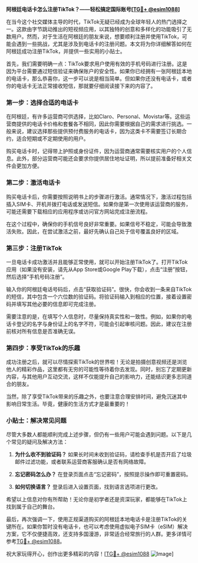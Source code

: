 **阿根廷电话卡怎么注册TikTok？——轻松搞定国际账号[[TG💪+ @esim1088](https://t.me/s/esim1088)]**

在当今这个社交媒体主导的时代，TikTok无疑已经成为全球年轻人的热门选择之一。这款由字节跳动推出的短视频应用，以其独特的创意和多样化的功能吸引了无数用户。然而，对于生活在阿根廷的朋友来说，想要顺利注册并使用TikTok，可能会遇到一些挑战，尤其是涉及到电话卡的注册问题。本文将为你详细解答如何在阿根廷成功注册TikTok，并提供一些实用的小贴士。

首先，我们需要明确一点：TikTok要求用户使用有效的手机号码进行注册。这是因为平台需要通过短信验证来确保账户的安全性。如果你已经拥有一张阿根廷本地的电话卡，那么恭喜你，这一步可以说是相当简单。但如果你还没有电话卡，或者你的电话卡无法正常接收短信，那就要仔细阅读接下来的内容了。

### 第一步：选择合适的电话卡

在阿根廷，有许多运营商可供选择，比如Claro、Personal、Movistar等。这些运营商提供的电话卡价格和套餐各不相同，因此你需要根据自己的需求进行挑选。一般来说，建议选择那些提供预付费服务的电话卡，因为这类卡不需要签订长期合约，适合短期或不定期使用的用户。

购买电话卡时，记得带上护照或身份证件，因为运营商通常需要核实用户的个人信息。此外，部分运营商可能还会要求你提供居住地址证明，所以提前准备好相关文件会更加方便。

### 第二步：激活电话卡

购买电话卡后，你需要按照说明书上的步骤进行激活。通常情况下，激活过程包括插入SIM卡、开机并拨打电话或发送短信。如果你是第一次使用该运营商的服务，可能还需要下载相应的应用程序或访问官方网站完成注册流程。

在这个过程中，确保你的手机信号良好非常重要。如果信号不稳定，可能会导致激活失败。因此，在尝试激活之前，最好先确认自己处于信号覆盖良好的区域。

### 第三步：注册TikTok

一旦电话卡成功激活并且能够正常使用，就可以开始注册TikTok了。打开TikTok应用（如果没有安装，请先从App Store或Google Play下载），点击“注册”按钮，然后选择“手机号码注册”。

输入你的阿根廷电话号码后，点击“获取验证码”。很快，你会收到一条来自TikTok的短信，其中包含一个六位数的验证码。将验证码输入到相应的位置，接着设置密码并填写其他必要的信息即可完成注册。

需要注意的是，在填写个人信息时，尽量保持真实性和一致性。例如，如果你的电话卡登记的名字与身份证上的名字不符，可能会引起审核问题。因此，建议在注册前核对所有信息是否准确无误。

### 第四步：享受TikTok的乐趣

成功注册之后，就可以尽情探索TikTok的世界啦！无论是拍摄创意视频还是浏览他人的精彩作品，这里都有无穷的可能性等待着你去发现。同时，别忘了定期更新内容，与其他用户互动交流，这样不仅能提升自己的影响力，还能结识更多志同道合的朋友。

当然，除了享受TikTok带来的乐趣之外，也要注意合理安排时间，避免沉迷其中影响日常生活。毕竟，健康的生活方式才是最重要的！

### 小贴士：解决常见问题

尽管大多数人都能顺利完成上述步骤，但仍有一些用户可能会遇到问题。以下是几个常见的疑问及解决方法：

1. **为什么收不到验证码？**
   如果长时间未收到验证码，请检查手机是否开启了垃圾邮件过滤功能，或者联系运营商客服确认是否有网络故障。

2. **忘记密码怎么办？**
   在登录页面点击“忘记密码”，按照提示操作即可重置密码。

3. **如何切换语言？**
   登录后进入设置页面，找到语言选项进行更改。

希望以上信息对你有所帮助！无论你是初学者还是资深玩家，都能够在TikTok上找到属于自己的舞台。

最后，再次强调一下，使用正规渠道购买的阿根廷本地电话卡是注册TikTok的关键所在。如果你暂时没有电话卡，也可以考虑使用虚拟电子SIM卡（eSIM）解决方案，它不仅便捷高效，还支持多国漫游，非常适合经常旅行的人群。更多详情可参考[TG💪+ @esim1088](https://t.me/s/esim1088)。

祝大家玩得开心，创作出更多精彩的内容！[[TG💪+ @esim1088](https://t.me/s/esim1088) ![Image](https://i.postimg.cc/4NQfJmqS/Snipaste-2025-05-13-00-14-12.png)]
